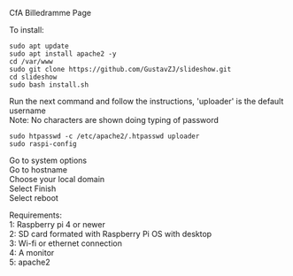 CfA Billedramme Page

To install:
```
sudo apt update
sudo apt install apache2 -y
cd /var/www
sudo git clone https://github.com/GustavZJ/slideshow.git
cd slideshow
sudo bash install.sh
```
Run the next command and follow the instructions, 'uploader' is the default username<br>
Note: No characters are shown doing typing of password
```
sudo htpasswd -c /etc/apache2/.htpasswd uploader
sudo raspi-config
```
Go to system options<br>
Go to hostname<br>
Choose your local domain<br>
Select Finish<br>
Select reboot<br>

Requirements:<br>
1: Raspberry pi 4 or newer<br>
2: SD card formated with Raspberry Pi OS with desktop<br>
3: Wi-fi or ethernet connection<br>
4: A monitor<br>
5: apache2
